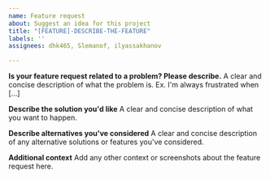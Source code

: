 ```yaml
---
name: Feature request
about: Suggest an idea for this project
title: "[FEATURE]-DESCRIBE-THE-FEATURE"
labels: ''
assignees: dhk465, Slemanof, ilyassakhanov

---
```


**Is your feature request related to a problem? Please describe.**
A clear and concise description of what the problem is. Ex. I'm always frustrated when [...]

**Describe the solution you'd like**
A clear and concise description of what you want to happen.

**Describe alternatives you've considered**
A clear and concise description of any alternative solutions or features you've considered.

**Additional context**
Add any other context or screenshots about the feature request here.

